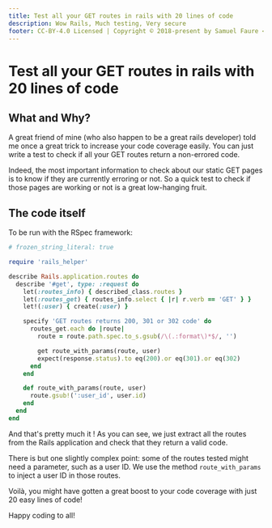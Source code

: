 ```yaml
---
title: Test all your GET routes in rails with 20 lines of code
description: Wow Rails, Much testing, Very secure
footer: CC-BY-4.0 Licensed | Copyright © 2018-present by Samuel Faure <3
---
```

# Test all your GET routes in rails with 20 lines of code

## What and Why?

A great friend of mine (who also happen to be a great rails developer) told me once a great trick to increase your code coverage easily. You can just write a test to check if all your GET routes return a non-errored code.

Indeed, the most important information to check about our static GET pages is to know if they are currently erroring or not. So a quick test to check if those pages are working or not is a great low-hanging fruit.

## The code itself

To be run with the RSpec framework:

```ruby
# frozen_string_literal: true

require 'rails_helper'

describe Rails.application.routes do
  describe '#get', type: :request do
    let(:routes_info) { described_class.routes }
    let(:routes_get) { routes_info.select { |r| r.verb == 'GET' } }
    let!(:user) { create(:user) }

    specify 'GET routes returns 200, 301 or 302 code' do
      routes_get.each do |route|
        route = route.path.spec.to_s.gsub(/\(.:format\)*$/, '')

        get route_with_params(route, user)
        expect(response.status).to eq(200).or eq(301).or eq(302)
      end
    end

    def route_with_params(route, user)
      route.gsub!(':user_id', user.id)
    end
  end
end
```

And that's pretty much it ! As you can see, we just extract all the routes from the Rails application and check that they return a valid code.

There is but one slightly complex point: some of the routes tested might need a parameter, such as a user ID. We use the method `route_with_params` to inject a user ID in those routes.

Voilà, you might have gotten a great boost to your code coverage with just 20 easy lines of code!

Happy coding to all!
